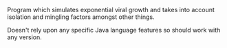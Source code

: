 Program which simulates exponential viral growth and takes into account isolation and mingling factors amongst other things.

Doesn't rely upon any specific Java language features so should work with any version.
